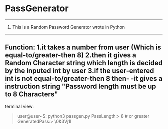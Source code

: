 # PassGenerator
---------------------------------------------------------------------------
1. This is a Random Password Generator wrote in Python
---------------------------------------------------------------------------
Function:
1.it takes a number from user (Which is equal-to/greater-then 8)
2.then it gives a Random Character string which length is decided by the inputed int by user
3.if the user-entered int is not equal-to/greater-then 8 then- 
-it gives a instruction string "Password length must be up to 8 Characters"
---------------------------------------------------------------------------
terminal view:
>user@user~$: python3 passgen.py
>PassLength:> 8 # or greater
>GeneratedPass:> \0&3Vj1I
